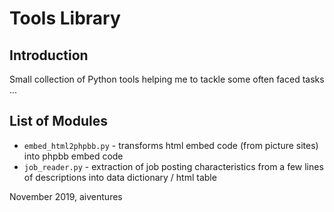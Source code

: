 #  Tools Library

## Introduction
Small collection of Python tools helping me to tackle some often faced tasks ... 

## List of Modules
* `embed_html2phpbb.py` - transforms html embed code (from picture sites) into phpbb embed code
* `job_reader.py` - extraction of job posting characteristics from a few lines of descriptions into data dictionary / html table

November 2019, aiventures
